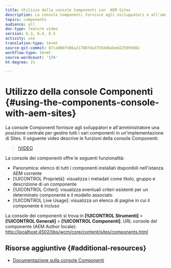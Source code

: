```yaml
---
title: Utilizzo della console Componenti con  AEM Sites
description: La console Componenti fornisce agli sviluppatori e all'amministratore una posizione centrale per gestire tutti i vari componenti in un'implementazione di Sites. Il seguente video descrive le funzioni della console Componenti.
topics: components
audience: all
doc-type: feature video
version: 6.3, 6.4, 6.5
activity: use
translation-type: tm+mt
source-git-commit: 67ca08bf386a217807da3755d46abed225050d02
workflow-type: tm+mt
source-wordcount: '174'
ht-degree: 1%

---
```



# Utilizzo della console Componenti {#using-the-components-console-with-aem-sites}

La console Componenti fornisce agli sviluppatori e all&#39;amministratore una posizione centrale per gestire tutti i vari componenti in un&#39;implementazione di Sites. Il seguente video descrive le funzioni della console Componenti.

>[!VIDEO](https://video.tv.adobe.com/v/17417/?quality=9&learn=on)

La console dei componenti offre le seguenti funzionalità:

* Panoramica: elenco di tutti i componenti installati disponibili nell&#39;istanza AEM corrente
* [!UICONTROL Proprietà]: visualizza i metadati come titolo, gruppo e descrizione di un componente
* [!UICONTROL Criteri]: visualizza eventuali criteri esistenti per un determinato componente e il modello associato
* [!UICONTROL Live Usage]: visualizza un elenco di pagine in cui il componente è incluso

La console dei componenti si trova in **[!UICONTROL Strumenti]** > **[!UICONTROL Generali]** > **[!UICONTROL Componenti]**.
URL console del componente (AEM Author locale): [http://localhost:4502/libs/wcm/core/content/sites/components.html](http://localhost:4502/libs/wcm/core/content/sites/components.html)

## Risorse aggiuntive {#additional-resources}

* [Documentazione sulla console Componenti](https://helpx.adobe.com/experience-manager/6-5/sites/authoring/using/default-components-console.html)
